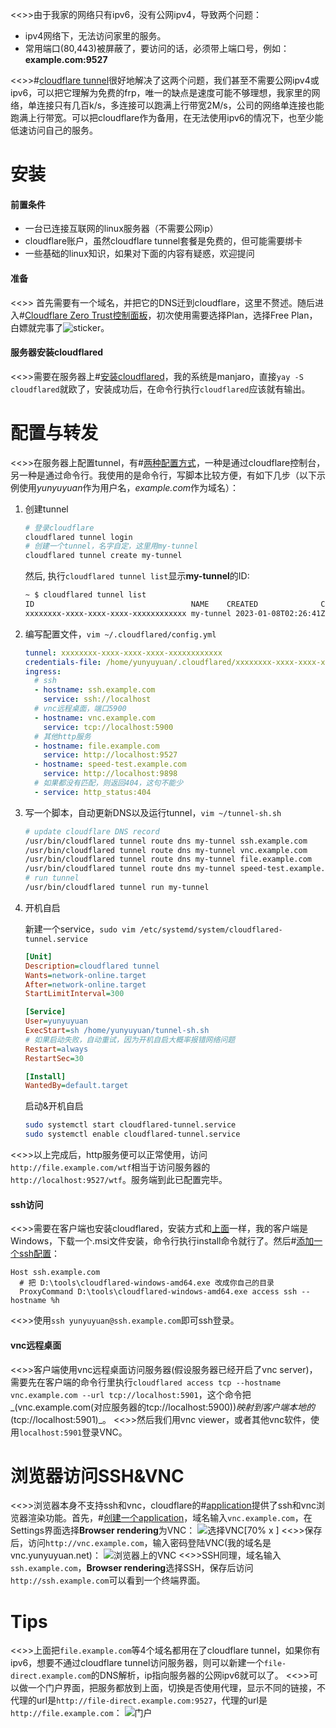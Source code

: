 <<>>由于我家的网络只有ipv6，没有公网ipv4，导致两个问题：
* ipv4网络下，无法访问家里的服务。
* 常用端口(80,443)被屏蔽了，要访问的话，必须带上端口号，例如：**example.com:9527**

<<>>#[cloudflare tunnel](https://developers.cloudflare.com/cloudflare-one/connections/connect-apps/)很好地解决了这两个问题，我们甚至不需要公网ipv4或ipv6，可以把它理解为免费的frp，唯一的缺点是速度可能不够理想，我家里的网络，单连接只有几百k/s，多连接可以跑满上行带宽2M/s，公司的网络单连接也能跑满上行带宽。可以把cloudflare作为备用，在无法使用ipv6的情况下，也至少能低速访问自己的服务。
# 安装
#### 前置条件
* 一台已连接互联网的linux服务器（不需要公网ip）
* cloudflare账户，虽然cloudflare tunnel套餐是免费的，但可能需要绑卡
* 一些基础的linux知识，如果对下面的内容有疑惑，欢迎提问
#### 准备
<<>> 首先需要有一个域名，并把它的DNS迁到cloudflare，这里不赘述。随后进入#[Cloudflare Zero Trust控制面板](https://one.dash.cloudflare.com)，初次使用需要选择Plan，选择Free Plan，白嫖就完事了![sticker](aru/104)。
#### 服务器安装cloudflared
<<>>需要在服务器上#[安装cloudflared](https://github.com/cloudflare/cloudflared/#installing-cloudflared)，我的系统是manjaro，直接`yay -S cloudflared`就欧了，安装成功后，在命令行执行`cloudflared`应该就有输出。
# 配置与转发
<<>>在服务器上配置tunnel，有#[两种配置方式](https://developers.cloudflare.com/cloudflare-one/connections/connect-apps/install-and-setup/tunnel-guide/)，一种是通过cloudflare控制台，另一种是通过命令行。我使用的是命令行，写脚本比较方便，有如下几步（以下示例使用*yunyuyuan*作为用户名，*example.com*作为域名）：
1. 创建tunnel

    ```sh
    # 登录cloudflare
    cloudflared tunnel login
    # 创建一个tunnel，名字自定，这里用my-tunnel
    cloudflared tunnel create my-tunnel
    ```
    然后, 执行`cloudflared tunnel list`显示**my-tunnel**的ID:
    ```sh
    ~ $ cloudflared tunnel list
    ID                                   NAME    CREATED              CONNECTIONS
    xxxxxxxx-xxxx-xxxx-xxxx-xxxxxxxxxxxx my-tunnel 2023-01-08T02:26:41Z 2xLAX, 2xSJC
    ```
2. 编写配置文件，`vim ~/.cloudflared/config.yml`

    ```yml
    tunnel: xxxxxxxx-xxxx-xxxx-xxxx-xxxxxxxxxxxx
    credentials-file: /home/yunyuyuan/.cloudflared/xxxxxxxx-xxxx-xxxx-xxxx-xxxxxxxxxxxx.json
    ingress:
      # ssh
      - hostname: ssh.example.com
        service: ssh://localhost
      # vnc远程桌面，端口5900
      - hostname: vnc.example.com
        service: tcp://localhost:5900
      # 其他http服务
      - hostname: file.example.com
        service: http://localhost:9527
      - hostname: speed-test.example.com
        service: http://localhost:9898
      # 如果都没有匹配，则返回404，这句不能少
      - service: http_status:404
    ```
3. 写一个脚本，自动更新DNS以及运行tunnel，`vim ~/tunnel-sh.sh`

    ```sh
    # update cloudflare DNS record
    /usr/bin/cloudflared tunnel route dns my-tunnel ssh.example.com
    /usr/bin/cloudflared tunnel route dns my-tunnel vnc.example.com
    /usr/bin/cloudflared tunnel route dns my-tunnel file.example.com
    /usr/bin/cloudflared tunnel route dns my-tunnel speed-test.example.com
    # run tunnel
    /usr/bin/cloudflared tunnel run my-tunnel
    ```
4. 开机自启

    新建一个service，`sudo vim /etc/systemd/system/cloudflared-tunnel.service`
    ```ini
    [Unit]
    Description=cloudflared tunnel
    Wants=network-online.target
    After=network-online.target
    StartLimitInterval=300

    [Service]
    User=yunyuyuan
    ExecStart=sh /home/yunyuyuan/tunnel-sh.sh
    # 如果启动失败，自动重试，因为开机自启大概率报错网络问题
    Restart=always
    RestartSec=30

    [Install]
    WantedBy=default.target
    ```
    启动&开机自启
    ```sh
    sudo systemctl start cloudflared-tunnel.service
    sudo systemctl enable cloudflared-tunnel.service
    ```

<<>>以上完成后，http服务便可以正常使用，访问`http://file.example.com/wtf`相当于访问服务器的`http://localhost:9527/wtf`。服务端到此已配置完毕。
#### ssh访问
<<>>需要在客户端也安装cloudflared，安装方式和[上面](#id-服务器安装cloudflared)一样，我的客户端是Windows，下载一个.msi文件安装，命令行执行install命令就行了。然后#[添加一个ssh配置](https://developers.cloudflare.com/cloudflare-one/connections/connect-apps/use_cases/ssh/#2-connect-as-a-user)：
```properties
Host ssh.example.com
  # 把 D:\tools\cloudflared-windows-amd64.exe 改成你自己的目录
  ProxyCommand D:\tools\cloudflared-windows-amd64.exe access ssh --hostname %h
```
<<>>使用`ssh yunyuyuan@ssh.example.com`即可ssh登录。
#### vnc远程桌面
<<>>客户端使用vnc远程桌面访问服务器(假设服务器已经开启了vnc server)，需要先在客户端的命令行里执行`cloudflared access tcp --hostname vnc.example.com --url tcp://localhost:5901`，这个命令把_(vnc.example.com(对应服务器的tcp://localhost:5900))_映射到客户端本地的_(tcp://localhost:5901)_。
<<>>然后我们用vnc viewer，或者其他vnc软件，使用`localhost:5901`登录VNC。
# 浏览器访问SSH&VNC
<<>>浏览器本身不支持ssh和vnc，cloudflare的#[application](https://developers.cloudflare.com/cloudflare-one/applications/)提供了ssh和vnc浏览器渲染功能。首先，#[创建一个application](https://developers.cloudflare.com/cloudflare-one/applications/configure-apps/self-hosted-apps/)，域名输入`vnc.example.com`，在Settings界面选择**Browser rendering**为VNC：
![选择VNC[70% x ]](https://s2.loli.net/2023/01/08/cNJr8FCGI49bgmU.png)
<<>>保存后，访问`http://vnc.example.com`，输入密码登陆VNC(我的域名是vnc.yunyuyuan.net)：
![浏览器上的VNC](https://s2.loli.net/2023/01/08/dfzgtpqHKrWn2MQ.png)
<<>>SSH同理，域名输入`ssh.example.com`，**Browser rendering**选择SSH，保存后访问`http://ssh.example.com`可以看到一个终端界面。
# Tips
<<>>上面把`file.example.com`等4个域名都用在了cloudflare tunnel，如果你有ipv6，想要不通过cloudflare tunnel访问服务器，则可以新建一个`file-direct.example.com`的DNS解析，ip指向服务器的公网ipv6就可以了。
<<>>可以做一个门户界面，把服务都放到上面，切换是否使用代理，显示不同的链接，不代理的url是`http://file-direct.example.com:9527`，代理的url是`http://file.example.com`：
![门户](https://s2.loli.net/2023/01/07/gxdpAHb43BhcCDU.png)